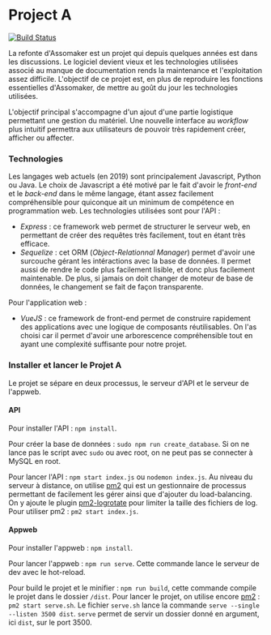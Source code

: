 # Project A

[![Build Status](https://travis-ci.com/Debrej/project_a.svg?branch=master)](https://travis-ci.org/Debrej/project_a)

La refonte d'Assomaker est un projet qui depuis quelques années est dans les discussions. 
Le logiciel devient vieux et les technologies utilisées associé au manque de documentation
rends la maintenance et l'exploitation assez difficile. L'objectif de ce projet est, en 
plus de reproduire les fonctions essentielles d'Assomaker, de mettre au goût du jour les
technologies utilisées.

L'objectif principal s'accompagne d'un ajout d'une partie logistique permettant une gestion du matériel.
Une nouvelle interface au _workflow_ plus intuitif permettra aux utilisateurs de pouvoir très rapidement
créer, afficher ou affecter.

### Technologies
Les langages web actuels (en 2019) sont principalement Javascript, Python ou Java. Le choix de Javascript a été
motivé par le fait d'avoir le _front-end_ et le _back-end_ dans le même langage, étant assez facilement compréhensible
pour quiconque ait un minimum de compétence en programmation web.
Les technologies utilisées sont pour l'API :
+ _Express_ : ce framework web permet de structurer le serveur web, en permettant de créer des requêtes très facilement, 
tout en étant très efficace.
+ _Sequelize_ : cet ORM (_Object-Relationnal Manager_) permet d'avoir une surcouche gérant les intéractions avec la base de données.
Il permet aussi de rendre le code plus facilement lisible, et donc plus facilement maintenable. De plus, si jamais on doit changer
 de moteur de base de données, le changement se fait de façon transparente.

Pour l'application web :
+ _VueJS_ : ce framework de front-end permet de construire rapidement des applications avec une logique de composants réutilisables. 
On l'as choisi car il permet d'avoir une arborescence compréhensible tout en ayant une complexité suffisante pour notre projet.

### Installer et lancer le Projet A

Le projet se sépare en deux processus, le serveur d'API et le serveur de l'appweb.

#### API
Pour installer l'API :
`npm install`.

Pour créer la base de données :
`sudo npm run create_database`.
Si on ne lance pas le script avec `sudo` ou avec root, on ne peut pas se connecter à MySQL en root.

Pour lancer l'API :
`npm start index.js` ou `nodemon index.js`.
Au niveau du serveur à distance, on utilise [pm2](https://pm2.keymetrics.io/) qui est un gestionnaire de processus 
permettant de facilement les gérer ainsi que d'ajouter du load-balancing. 
On y ajoute le plugin [pm2-logrotate](https://www.npmjs.com/package/pm2-logrotate) pour limiter la taille des fichiers de log.
Pour utiliser pm2 : `pm2 start index.js`.

#### Appweb
Pour installer l'appweb : 
`npm install`.

Pour lancer l'appweb : 
`npm run serve`. Cette commande lance le serveur de dev avec le hot-reload. 

Pour build le projet et le minifier : 
`npm run build`, cette commande compile le projet dans le dossier `/dist`.
Pour lancer le projet, on utilise encore [pm2](https://pm2.keymetrics.io/) :
`pm2 start serve.sh`. Le fichier `serve.sh` lance la commande `serve --single --listen 3500 dist`. 
`serve` permet de servir un dossier donné en argument, ici `dist`, sur le port 3500.